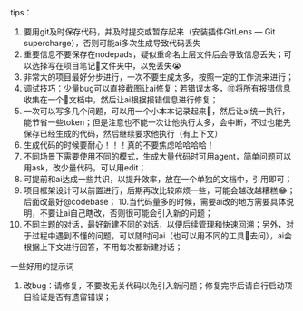 
tips：

1. 要用git及时保存代码，并及时提交或暂存起来（安装插件GitLens — Git supercharge），否则可能ai多次生成导致代码丢失
2. 重要信息不要保存在nodepads，疑似重命名上层文件后会导致信息丢失；可以选择写在项目笔记📒文件夹中，以免丢失😭
3. 非常大的项目最好分步进行，一次不要生成太多，按照一定的工作流来进行；
4. 调试技巧：少量bug可以直接截图让ai修复；若错误太多，🉑将所有报错信息收集在一个📄文档中，然后让ai根据报错信息进行修复；
5. 一次可以写多几个问题，可以用一个小本本记录起来📝，然后让ai统一执行，能节省一些token；但是注意也不能一次让他执行太多，会中断，不过也能先保存已经生成的代码，然后继续要求他执行（有上下文）
6. 生成代码的时候要耐心！！！真的不要焦虑哈哈哈哈！
7. 不同场景下需要使用不同的模式，生成大量代码时可用agent，简单问题可以用ask，改少量代码，可以用edit；
8. 可提前和ai达成一些共识，以提升效率，放在一个单独的文档中，引用即可；
9. 项目框架设计可以前置进行，后期再改比较麻烦一些，可能会越改越糟糕😂；后面改最好@codebase；
10.当代码量多的时候，需要ai改的地方需要具体说明，不要让ai自己瞎改，否则很可能会引入新的问题；
11. 不同主题的对话，最好新建不同的对话，以便后续管理和快速回溯；另外，对于过程中遇到不懂的问题，可以随时问ai（也可以用不同的工具🔧去问），ai会根据上下文进行回答，不用每次都新建对话；


一些好用的提示词
1. 改bug：请修复，不要改无关代码以免引入新问题；修复完毕后请自行启动项目验证是否有遗留错误；
